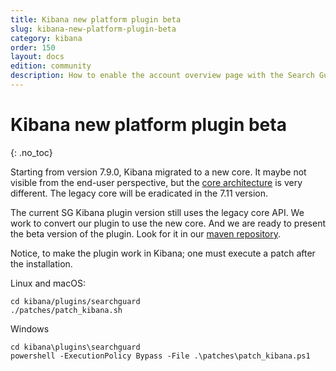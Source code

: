 ```yaml
---
title: Kibana new platform plugin beta
slug: kibana-new-platform-plugin-beta
category: kibana
order: 150
layout: docs
edition: community
description: How to enable the account overview page with the Search Guard Kibana.
---
```


<!---
Copyright 2020 floragunn GmbH
-->

# Kibana new platform plugin beta
{: .no_toc}

Starting from version 7.9.0, Kibana migrated to a new core. It maybe not visible from the end-user perspective, but the [core architecture](https://www.elastic.co/blog/introducing-a-new-architecture-for-kibana) is very different. The legacy core will be eradicated in the 7.11 version.

The current SG Kibana plugin version still uses the legacy core API. We work to convert our plugin to use the new core. And we are ready to present the beta version of the plugin. Look for it in our [maven repository](https://maven.search-guard.com/artifactory/webapp/#/artifacts/browse/tree/General/search-guard-kibana-plugin-release/com/floragunn/search-guard-kibana-plugin).

Notice, to make the plugin work in Kibana; one must execute a patch after the installation.

Linux and macOS:
```
cd kibana/plugins/searchguard
./patches/patch_kibana.sh
```

Windows
```
cd kibana\plugins\searchguard
powershell -ExecutionPolicy Bypass -File .\patches\patch_kibana.ps1
```